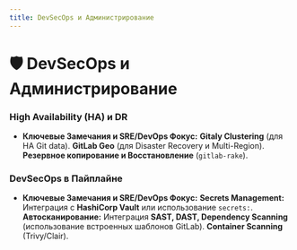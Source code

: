 ```yaml
---
title: DevSecOps и Администрирование
---
```

# 🛡️ DevSecOps и Администрирование

### High Availability (HA) и DR
*   **Ключевые Замечания и SRE/DevOps Фокус:** **Gitaly Clustering** (для HA Git data). **GitLab Geo** (для Disaster Recovery и Multi-Region). **Резервное копирование и Восстановление** (`gitlab-rake`).

### DevSecOps в Пайплайне
*   **Ключевые Замечания и SRE/DevOps Фокус:** **Secrets Management:** Интеграция с **HashiCorp Vault** или использование `secrets:`. **Автосканирование:** Интеграция **SAST, DAST, Dependency Scanning** (использование встроенных шаблонов GitLab). **Container Scanning** (Trivy/Clair).